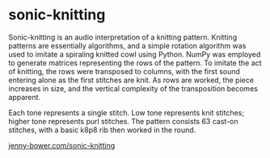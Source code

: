 # sonic-knitting

Sonic-knitting is an audio interpretation of a knitting pattern. Knitting patterns are essentially algorithms, and a simple rotation algorithm was used to imitate a spiraling knitted cowl using Python. NumPy was employed to generate matrices representing the rows of the pattern. To imitate the act of knitting, the rows were transposed to columns, with the first sound entering alone as the first stitches are knit. As rows are worked, the piece increases in size, and the vertical complexity of the transposition becomes apparent.

Each tone represents a single stitch. Low tone represents knit stitches; higher tone represents purl stitches. The pattern consists 63 cast-on stitches, with a basic k8p8 rib then worked in the round.

[jenny-bower.com/sonic-knitting](http://jenny-bower.com/sonic-knitting)
